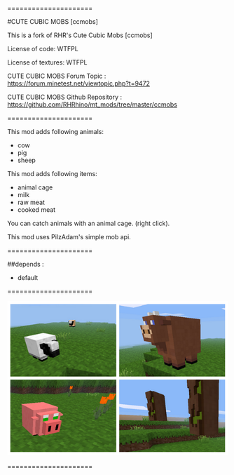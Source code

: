 =====================

#CUTE CUBIC MOBS [ccmobs]

This is a fork of RHR's Cute Cubic Mobs [ccmobs]

License of code: WTFPL

License of textures: WTFPL

CUTE CUBIC MOBS Forum Topic :
https://forum.minetest.net/viewtopic.php?t=9472

CUTE CUBIC MOBS Github Repository :
https://github.com/RHRhino/mt_mods/tree/master/ccmobs

=====================

This mod adds following animals:
- cow
- pig
- sheep

This mod adds following items:
- animal cage
- milk
- raw meat
- cooked meat

You can catch animals with an animal cage. (right click).

This mod uses PilzAdam's simple mob api.

=====================

##depends :
- default

=====================

![Preview](https://raw.githubusercontent.com/Napiophelios/ccmobs/master/screenshot.png)

=====================
